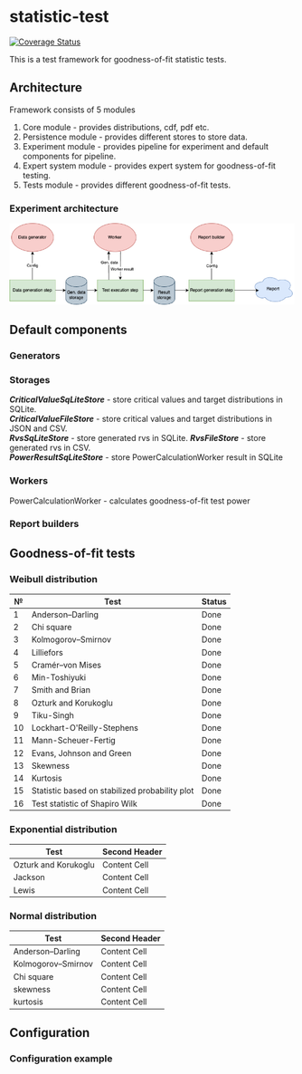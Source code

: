 # statistic-test

[![Coverage Status](https://coveralls.io/repos/github/PySATL/pysatl-experiment/badge.svg?branch=main)](https://coveralls.io/github/PySATL/pysatl-experiment?branch=main)

This is a test framework for goodness-of-fit statistic tests.

## Architecture

Framework consists of 5 modules

1. Core module - provides distributions, cdf, pdf etc.
2. Persistence module - provides different stores to store data.
3. Experiment module - provides pipeline for experiment and default components for pipeline.
4. Expert system module - provides expert system for goodness-of-fit testing.
5. Tests module - provides different goodness-of-fit tests.

### Experiment architecture

![PYSATL architecture](pysatl_flow.png "PYSATL architecture")

## Default components

### Generators

### Storages
***CriticalValueSqLiteStore*** - store critical values and target distributions in SQLite.  
***CriticalValueFileStore*** - store critical values and target distributions in JSON and CSV.  
***RvsSqLiteStore*** - store generated rvs in SQLite. 
***RvsFileStore*** - store generated rvs in CSV.  
***PowerResultSqLiteStore*** - store PowerCalculationWorker result in SQLite

### Workers

PowerCalculationWorker - calculates goodness-of-fit test power

### Report builders

## Goodness-of-fit tests

### Weibull distribution

| №  | Test                                           | Status |
|----|------------------------------------------------|--------|
| 1  | Anderson–Darling                               | Done   |
| 2  | Chi square                                     | Done   |
| 3  | Kolmogorov–Smirnov                             | Done   |
| 4  | Lilliefors                                     | Done   |
| 5  | Cramér–von Mises                               | Done   |
| 6  | Min-Toshiyuki                                  | Done   |
| 7  | Smith and Brian                                | Done   |
| 8  | Ozturk and Korukoglu                           | Done   |
| 9  | Tiku-Singh                                     | Done   |
| 10 | Lockhart-O'Reilly-Stephens                     | Done   |
| 11 | Mann-Scheuer-Fertig                            | Done   |
| 12 | Evans, Johnson and Green                       | Done   |
| 13 | Skewness                                       | Done   |
| 14 | Kurtosis                                       | Done   |
| 15 | Statistic based on stabilized probability plot | Done   |
| 16 | Test statistic of Shapiro Wilk                 | Done   |

### Exponential distribution

| Test                 | Second Header |
|----------------------|---------------|
| Ozturk and Korukoglu | Content Cell  |
| Jackson              | Content Cell  |
| Lewis                | Content Cell  |

### Normal distribution

| Test               | Second Header |
|--------------------|---------------|
| Anderson–Darling   | Content Cell  |
| Kolmogorov–Smirnov | Content Cell  |
| Chi square         | Content Cell  |
| skewness           | Content Cell  |
| kurtosis           | Content Cell  |

## Configuration

### Configuration example